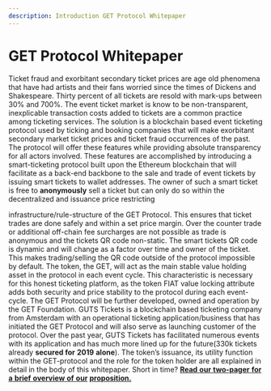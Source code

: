 ```yaml
---
description: Introduction GET Protocol Whitepaper
---
```


# GET Protocol Whitepaper

Ticket fraud and exorbitant secondary ticket prices are age old phenomena that have had artists and their fans worried since the times of Dickens and Shakespeare. Thirty percent of all tickets are resold with mark-ups between 30% and 700%. The event ticket market is know to be non-transparent, inexplicable transaction costs added to tickets are a common practice among ticketing services. The solution is a blockchain based event ticketing protocol used by ticking and booking companies that will make exorbitant secondary market ticket prices and ticket fraud occurrences of the past. The protocol will offer these features while providing absolute transparency for all actors involved. These features are accomplished by introducing a smart-ticketing protocol built upon the Ethereum blockchain that will facilitate as a back-end backbone to the sale and trade of event tickets by issuing smart tickets to wallet addresses. The owner of such a smart ticket is free to **anonymously** sell a ticket but can only do so within the decentralized and issuance price restricting

 infrastructure/rule-structure of the GET Protocol. This ensures that ticket trades are done safely and within a set price margin. Over the counter trade or additional off-chain fee surcharges are not possible as trade is anonymous and the tickets QR code non-static. The smart tickets QR code is dynamic and will change as a factor over time and owner of the ticket. This makes trading/selling the QR code outside of the protocol impossible by default. The token, the GET, will act as the main stable value holding asset in the protocol in each event cycle. This characteristic is necessary for this honest ticketing platform, as the token FIAT value locking attribute adds both security and price stability to the protocol during each event-cycle. The GET Protocol will be further developed, owned and operation by the GET Foundation. GUTS Tickets is a blockchain based ticketing company from Amsterdam with an operational ticketing application/business that has initiated the GET Protocol and will also serve as launching customer of the protocol. Over the past year, GUTS Tickets has facilitated numerous events with its application and has much more lined up for the future\(330k tickets already **secured for** **2019** **alone**\). The token’s issuance, its utility function within the GET-protocol and the role for the token holder are all explained in detail in the body of this whitepaper. Short in time? [**Read** **our** **two-pager** **for** **a** **brief** **overview** **of** **our**](https://guts.tickets/files/two-pager-get-protocol-latest.pdf) [**proposition.**](https://guts.tickets/files/two-pager-get-protocol-latest.pdf)

